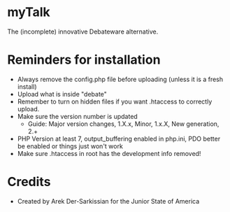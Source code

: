 # myTalk
The (incomplete) innovative Debateware alternative.

# Reminders for installation
- Always remove the config.php file before uploading (unless it is a fresh install)
- Upload what is inside "debate"
- Remember to turn on hidden files if you want .htaccess to correctly upload.
- Make sure the version number is updated
  - Guide: Major version changes, 1.X.x, Minor, 1.x.X, New generation, 2.+
- PHP Version at least 7, output_buffering enabled in php.ini, PDO better be enabled or things just won't work
- Make sure .htaccess in root has the development info removed!

# Credits
- Created by Arek Der-Sarkissian for the Junior State of America
